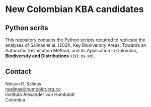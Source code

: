 # New Colombian KBA candidates

## Python scrits

This repository contains the Python scripts required to replicate the analyses of Salinas et al. (202X, Key Biodiversity Areas: Towards an Automatic Delimitation Method, and its Application in Colombia, **Biodiversity and Distributions** x(x): xx-xx).

## Contact

Nelson R. Salinas  
nsalinas@humboldt.org.co  
Instituto Alexander von Humboldt  
Colombia

